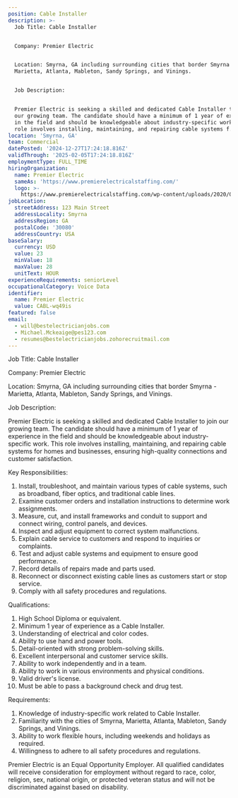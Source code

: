 ```yaml
---
position: Cable Installer
description: >-
  Job Title: Cable Installer


  Company: Premier Electric


  Location: Smyrna, GA including surrounding cities that border Smyrna -
  Marietta, Atlanta, Mableton, Sandy Springs, and Vinings.


  Job Description:


  Premier Electric is seeking a skilled and dedicated Cable Installer to join
  our growing team. The candidate should have a minimum of 1 year of experience
  in the field and should be knowledgeable about industry-specific work. This
  role involves installing, maintaining, and repairing cable systems f...
location: 'Smyrna, GA'
team: Commercial
datePosted: '2024-12-27T17:24:18.816Z'
validThrough: '2025-02-05T17:24:18.816Z'
employmentType: FULL_TIME
hiringOrganization:
  name: Premier Electric
  sameAs: 'https://www.premierelectricalstaffing.com/'
  logo: >-
    https://www.premierelectricalstaffing.com/wp-content/uploads/2020/05/Premier-Electrical-Staffing-logo.png
jobLocation:
  streetAddress: 123 Main Street
  addressLocality: Smyrna
  addressRegion: GA
  postalCode: '30080'
  addressCountry: USA
baseSalary:
  currency: USD
  value: 23
  minValue: 18
  maxValue: 28
  unitText: HOUR
experienceRequirements: seniorLevel
occupationalCategory: Voice Data
identifier:
  name: Premier Electric
  value: CABL-wq49is
featured: false
email:
  - will@bestelectricianjobs.com
  - Michael.Mckeaige@pes123.com
  - resumes@bestelectricianjobs.zohorecruitmail.com
---
```




Job Title: Cable Installer

Company: Premier Electric

Location: Smyrna, GA including surrounding cities that border Smyrna - Marietta, Atlanta, Mableton, Sandy Springs, and Vinings.

Job Description:

Premier Electric is seeking a skilled and dedicated Cable Installer to join our growing team. The candidate should have a minimum of 1 year of experience in the field and should be knowledgeable about industry-specific work. This role involves installing, maintaining, and repairing cable systems for homes and businesses, ensuring high-quality connections and customer satisfaction.

Key Responsibilities:

1. Install, troubleshoot, and maintain various types of cable systems, such as broadband, fiber optics, and traditional cable lines.
2. Examine customer orders and installation instructions to determine work assignments.
3. Measure, cut, and install frameworks and conduit to support and connect wiring, control panels, and devices.
4. Inspect and adjust equipment to correct system malfunctions.
5. Explain cable service to customers and respond to inquiries or complaints.
6. Test and adjust cable systems and equipment to ensure good performance.
7. Record details of repairs made and parts used.
8. Reconnect or disconnect existing cable lines as customers start or stop service.
9. Comply with all safety procedures and regulations.

Qualifications:

1. High School Diploma or equivalent.
2. Minimum 1 year of experience as a Cable Installer.
3. Understanding of electrical and color codes.
4. Ability to use hand and power tools.
5. Detail-oriented with strong problem-solving skills.
6. Excellent interpersonal and customer service skills.
7. Ability to work independently and in a team.
8. Ability to work in various environments and physical conditions.
9. Valid driver's license.
10. Must be able to pass a background check and drug test.

Requirements:

1. Knowledge of industry-specific work related to Cable Installer.
2. Familiarity with the cities of Smyrna, Marietta, Atlanta, Mableton, Sandy Springs, and Vinings.
3. Ability to work flexible hours, including weekends and holidays as required.
4. Willingness to adhere to all safety procedures and regulations.

Premier Electric is an Equal Opportunity Employer. All qualified candidates will receive consideration for employment without regard to race, color, religion, sex, national origin, or protected veteran status and will not be discriminated against based on disability.
